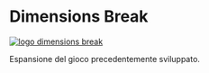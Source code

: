# Dimensions Break

[![logo dimensions break](./project/assets/dimensionsbreak_download.png)](https://github.com/h-angel22/ICON_Project/releases/tag/Latest)

Espansione del gioco precedentemente sviluppato.
